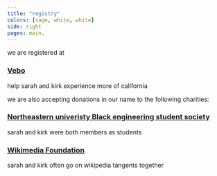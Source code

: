 ```yaml
---
title: "registry"
colors: [sage, white, white]
side: right
pages: main,
---
```


we are registered at

### [Vebo](http://vebolife.com/registries/sarahandkirk)
help sarah and kirk experience more of california


we are also accepting donations in our name to the following charities:


### [Northeastern univeristy Black engineering student society](https://giving.northeastern.edu/live/profiles/400-club-black-engineering-student-society)
sarah and kirk were both members as students

### [Wikimedia Foundation](https://wikimediafoundation.org/wiki/Ways_to_Give)
sarah and kirk often go on wikipedia tangents together
